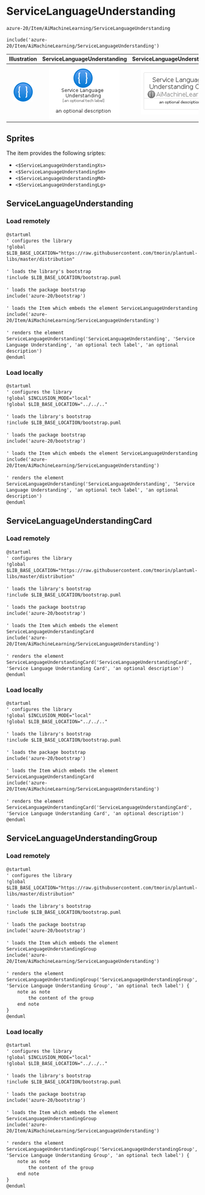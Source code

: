 # ServiceLanguageUnderstanding


```text
azure-20/Item/AiMachineLearning/ServiceLanguageUnderstanding
```

```text
include('azure-20/Item/AiMachineLearning/ServiceLanguageUnderstanding')
```



| Illustration | ServiceLanguageUnderstanding | ServiceLanguageUnderstandingCard | ServiceLanguageUnderstandingGroup |
| :---: | :---: | :---: | :---: |
| ![illustration for Illustration](../../../azure-20/Item/AiMachineLearning/ServiceLanguageUnderstanding.png) | ![illustration for ServiceLanguageUnderstanding](../../../azure-20/Item/AiMachineLearning/ServiceLanguageUnderstanding.Local.png) | ![illustration for ServiceLanguageUnderstandingCard](../../../azure-20/Item/AiMachineLearning/ServiceLanguageUnderstandingCard.Local.png) | ![illustration for ServiceLanguageUnderstandingGroup](../../../azure-20/Item/AiMachineLearning/ServiceLanguageUnderstandingGroup.Local.png) |



## Sprites
The item provides the following sriptes:

- `<$ServiceLanguageUnderstandingXs>`
- `<$ServiceLanguageUnderstandingSm>`
- `<$ServiceLanguageUnderstandingMd>`
- `<$ServiceLanguageUnderstandingLg>`





## ServiceLanguageUnderstanding

### Load remotely
```plantuml
@startuml
' configures the library
!global $LIB_BASE_LOCATION="https://raw.githubusercontent.com/tmorin/plantuml-libs/master/distribution"

' loads the library's bootstrap
!include $LIB_BASE_LOCATION/bootstrap.puml

' loads the package bootstrap
include('azure-20/bootstrap')

' loads the Item which embeds the element ServiceLanguageUnderstanding
include('azure-20/Item/AiMachineLearning/ServiceLanguageUnderstanding')

' renders the element
ServiceLanguageUnderstanding('ServiceLanguageUnderstanding', 'Service Language Understanding', 'an optional tech label', 'an optional description')
@enduml
```

### Load locally
```plantuml
@startuml
' configures the library
!global $INCLUSION_MODE="local"
!global $LIB_BASE_LOCATION="../../.."

' loads the library's bootstrap
!include $LIB_BASE_LOCATION/bootstrap.puml

' loads the package bootstrap
include('azure-20/bootstrap')

' loads the Item which embeds the element ServiceLanguageUnderstanding
include('azure-20/Item/AiMachineLearning/ServiceLanguageUnderstanding')

' renders the element
ServiceLanguageUnderstanding('ServiceLanguageUnderstanding', 'Service Language Understanding', 'an optional tech label', 'an optional description')
@enduml
```

## ServiceLanguageUnderstandingCard

### Load remotely
```plantuml
@startuml
' configures the library
!global $LIB_BASE_LOCATION="https://raw.githubusercontent.com/tmorin/plantuml-libs/master/distribution"

' loads the library's bootstrap
!include $LIB_BASE_LOCATION/bootstrap.puml

' loads the package bootstrap
include('azure-20/bootstrap')

' loads the Item which embeds the element ServiceLanguageUnderstandingCard
include('azure-20/Item/AiMachineLearning/ServiceLanguageUnderstanding')

' renders the element
ServiceLanguageUnderstandingCard('ServiceLanguageUnderstandingCard', 'Service Language Understanding Card', 'an optional description')
@enduml
```

### Load locally
```plantuml
@startuml
' configures the library
!global $INCLUSION_MODE="local"
!global $LIB_BASE_LOCATION="../../.."

' loads the library's bootstrap
!include $LIB_BASE_LOCATION/bootstrap.puml

' loads the package bootstrap
include('azure-20/bootstrap')

' loads the Item which embeds the element ServiceLanguageUnderstandingCard
include('azure-20/Item/AiMachineLearning/ServiceLanguageUnderstanding')

' renders the element
ServiceLanguageUnderstandingCard('ServiceLanguageUnderstandingCard', 'Service Language Understanding Card', 'an optional description')
@enduml
```

## ServiceLanguageUnderstandingGroup

### Load remotely
```plantuml
@startuml
' configures the library
!global $LIB_BASE_LOCATION="https://raw.githubusercontent.com/tmorin/plantuml-libs/master/distribution"

' loads the library's bootstrap
!include $LIB_BASE_LOCATION/bootstrap.puml

' loads the package bootstrap
include('azure-20/bootstrap')

' loads the Item which embeds the element ServiceLanguageUnderstandingGroup
include('azure-20/Item/AiMachineLearning/ServiceLanguageUnderstanding')

' renders the element
ServiceLanguageUnderstandingGroup('ServiceLanguageUnderstandingGroup', 'Service Language Understanding Group', 'an optional tech label') {
    note as note
        the content of the group
    end note
}
@enduml
```

### Load locally
```plantuml
@startuml
' configures the library
!global $INCLUSION_MODE="local"
!global $LIB_BASE_LOCATION="../../.."

' loads the library's bootstrap
!include $LIB_BASE_LOCATION/bootstrap.puml

' loads the package bootstrap
include('azure-20/bootstrap')

' loads the Item which embeds the element ServiceLanguageUnderstandingGroup
include('azure-20/Item/AiMachineLearning/ServiceLanguageUnderstanding')

' renders the element
ServiceLanguageUnderstandingGroup('ServiceLanguageUnderstandingGroup', 'Service Language Understanding Group', 'an optional tech label') {
    note as note
        the content of the group
    end note
}
@enduml
```

